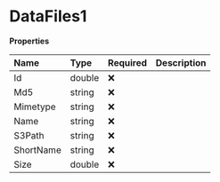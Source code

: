 # DataFiles1

**Properties**

| Name      | Type   | Required | Description |
| :-------- | :----- | :------- | :---------- |
| Id        | double | ❌       |             |
| Md5       | string | ❌       |             |
| Mimetype  | string | ❌       |             |
| Name      | string | ❌       |             |
| S3Path    | string | ❌       |             |
| ShortName | string | ❌       |             |
| Size      | double | ❌       |             |
